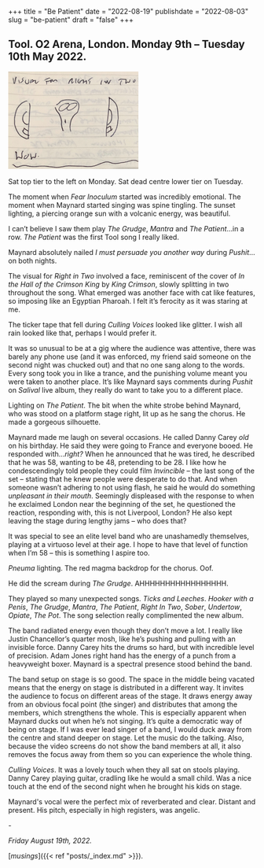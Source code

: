 +++
title = "Be Patient"
date = "2022-08-19"
publishdate = "2022-08-03"
slug = "be-patient"
draft = "false"
+++

## Tool. O2 Arena, London. Monday 9th – Tuesday 10th May 2022.

![Right in Two visual scribbled in notebook.](be_patient.png)

Sat top tier to the left on Monday. Sat dead centre lower tier on Tuesday.

The moment when *Fear Inoculum* started was incredibly emotional. The moment when Maynard started singing was spine tingling. The sunset lighting, a piercing orange sun with a volcanic energy, was beautiful.

I can’t believe I saw them play *The Grudge*, *Mantra* and *The Patient*…in a row. *The Patient* was the first Tool song I really liked.

Maynard absolutely nailed *I must persuade you another way* during *Pushit*… on both nights.

The visual for *Right in Two* involved a face, reminiscent of the cover of *In the Hall of the Crimson King* by *King Crimson*, slowly splitting in two throughout the song. What emerged was another face with cat like features, so imposing like an Egyptian Pharoah. I felt it’s ferocity as it was staring at me.

The ticker tape that fell during *Culling Voices* looked like glitter. I wish all rain looked like that, perhaps I would prefer it.

It was so unusual to be at a gig where the audience was attentive, there was barely any phone use (and it was enforced, my friend said someone on the second night was chucked out) and that no one sang along to the words. Every song took you in like a trance, and the punishing volume meant you were taken to another place. It’s like Maynard says comments during *Pushit* on *Salival* live album, they really do want to take you to a different place.

Lighting on *The Patient*. The bit when the white strobe behind Maynard, who was stood on a platform stage right, lit up as he sang the chorus. He made a gorgeous silhouette.

Maynard made me laugh on several occasions. He called Danny Carey *old* on his birthday. He said they were going to France and everyone booed. He responded with…*right?* When he announced that he was tired, he described that he was 58, wanting to be 48, pretending to be 28. I like how he condescendingly told people they could film *Invincible* – the last song of the set – stating that he knew people were desperate to do that. And when someone wasn’t adhering to not using flash, he said he would do something *unpleasant in their mouth*. Seemingly displeased with the response to when he exclaimed London near the beginning of the set, he questioned the reaction, responding with, this is not Liverpool, London? He also kept leaving the stage during lengthy jams – who does that?

It was special to see an elite level band who are unashamedly themselves, playing at a virtuoso level at their age. I hope to have that level of function when I’m 58 – this is something I aspire too.

*Pneuma* lighting. The red magma backdrop for the chorus. Oof.

He did the scream during *The Grudge*. AHHHHHHHHHHHHHHHHH.

They played so many unexpected songs. *Ticks and Leeches*. *Hooker with a Penis*, *The Grudge*, *Mantra*, *The Patient*, *Right In Two*, *Sober*, *Undertow*, *Opiate*, *The Pot*. The song selection really complimented the new album.

The band radiated energy even though they don’t move a lot. I really like Justin Chancellor’s quarter mosh, like he’s pushing and pulling with an invisible force. Danny Carey hits the drums so hard, but with incredible level of precision. Adam Jones right hand has the energy of a punch from a heavyweight boxer. Maynard is a spectral presence stood behind the band.

The band setup on stage is so good. The space in the middle being vacated means that the energy on stage is distributed in a different way. It invites the audience to focus on different areas of the stage. It draws energy away from an obvious focal point (the singer) and distributes that among the members, which strengthens the whole. This is especially apparent when Maynard ducks out when he’s not singing. It’s quite a democratic way of being on stage. If I was ever lead singer of a band, I would duck away from the centre and stand deeper on stage. Let the music do the talking. Also, because the video screens do not show the band members at all, it also removes the focus away from them so you can experience the whole thing.

*Culling Voices*. It was a lovely touch when they all sat on stools playing. Danny Carey playing guitar, cradling like he would a small child. Was a nice touch at the end of the second night when he brought his kids on stage. 

Maynard's vocal were the perfect mix of reverberated and clear. Distant and present. His pitch, especially in high registers, was angelic.

\-

*Friday August 19th, 2022.*

[*musings*]({{< ref "posts/_index.md" >}}).